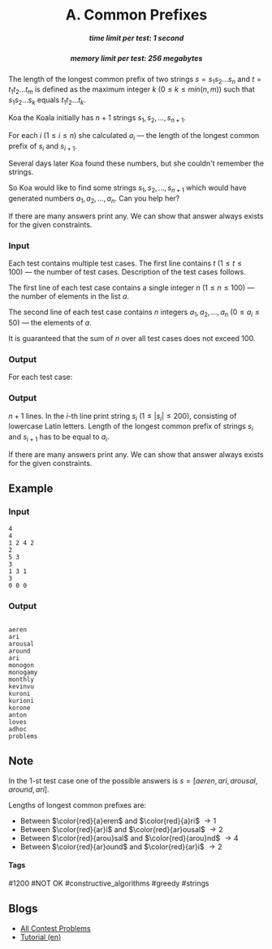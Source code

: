 <h1 style='text-align: center;'> A. Common Prefixes</h1>

<h5 style='text-align: center;'>time limit per test: 1 second</h5>
<h5 style='text-align: center;'>memory limit per test: 256 megabytes</h5>

The length of the longest common prefix of two strings $s = s_1 s_2 \ldots s_n$ and $t = t_1 t_2 \ldots t_m$ is defined as the maximum integer $k$ ($0 \le k \le min(n,m)$) such that $s_1 s_2 \ldots s_k$ equals $t_1 t_2 \ldots t_k$.

Koa the Koala initially has $n+1$ strings $s_1, s_2, \dots, s_{n+1}$.

For each $i$ ($1 \le i \le n$) she calculated $a_i$ — the length of the longest common prefix of $s_i$ and $s_{i+1}$.

Several days later Koa found these numbers, but she couldn't remember the strings.

So Koa would like to find some strings $s_1, s_2, \dots, s_{n+1}$ which would have generated numbers $a_1, a_2, \dots, a_n$. Can you help her?

If there are many answers print any. We can show that answer always exists for the given constraints. 

### Input

Each test contains multiple test cases. The first line contains $t$ ($1 \le t \le 100$) — the number of test cases. Description of the test cases follows.

The first line of each test case contains a single integer $n$ ($1 \le n \le 100$) — the number of elements in the list $a$.

The second line of each test case contains $n$ integers $a_1, a_2, \ldots, a_n$ ($0 \le a_i \le 50$) — the elements of $a$.

It is guaranteed that the sum of $n$ over all test cases does not exceed $100$.

### Output

For each test case:

### Output

 $n+1$ lines. In the $i$-th line print string $s_i$ ($1 \le |s_i| \le 200$), consisting of lowercase Latin letters. Length of the longest common prefix of strings $s_i$ and $s_{i+1}$ has to be equal to $a_i$.

If there are many answers print any. We can show that answer always exists for the given constraints.

## Example

### Input


```text
4
4
1 2 4 2
2
5 3
3
1 3 1
3
0 0 0
```
### Output


```text

aeren
ari
arousal
around
ari
monogon
monogamy
monthly
kevinvu
kuroni
kurioni
korone
anton
loves
adhoc
problems
```
## Note

In the $1$-st test case one of the possible answers is $s = [aeren, ari, arousal, around, ari]$.

Lengths of longest common prefixes are:

* Between $\color{red}{a}eren$ and $\color{red}{a}ri$ $\rightarrow 1$
* Between $\color{red}{ar}i$ and $\color{red}{ar}ousal$ $\rightarrow 2$
* Between $\color{red}{arou}sal$ and $\color{red}{arou}nd$ $\rightarrow 4$
* Between $\color{red}{ar}ound$ and $\color{red}{ar}i$ $\rightarrow 2$


#### Tags 

#1200 #NOT OK #constructive_algorithms #greedy #strings 

## Blogs
- [All Contest Problems](../Codeforces_Round_659_(Div._2).md)
- [Tutorial (en)](../blogs/Tutorial_(en).md)
